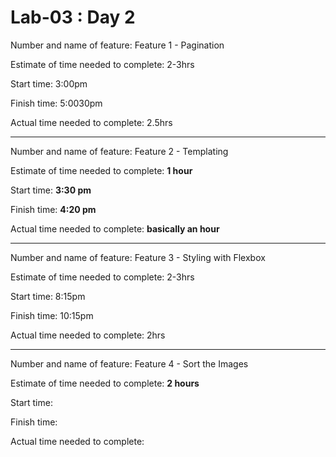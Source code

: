 
# Lab-03 : Day 2

Number and name of feature: Feature 1 - Pagination

Estimate of time needed to complete: 2-3hrs

Start time: 3:00pm

Finish time: 5:0030pm

Actual time needed to complete: 2.5hrs

---


Number and name of feature: Feature 2 - Templating

Estimate of time needed to complete: **1 hour**

Start time: **3:30 pm**

Finish time: **4:20 pm**

Actual time needed to complete: **basically an hour**


---


Number and name of feature: Feature 3 - Styling with Flexbox

Estimate of time needed to complete: 2-3hrs

Start time: 8:15pm

Finish time: 10:15pm

Actual time needed to complete: 2hrs

---


Number and name of feature: Feature 4 - Sort the Images

Estimate of time needed to complete: **2 hours**

Start time: 

Finish time: 

Actual time needed to complete: 


